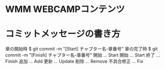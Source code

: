 # WMM WEBCAMPコンテンツ
# コミットメッセージの書き方
章の開始時
$ git commit -m "[Start] チャプター名-章番号"
章の完了時
$ git commit -m "[Finish] チャプター名-章番号"
開始 … Start
開始 … Start
終了 … Finish
追加 … Add
更新 … Update
削除 … Remove
不具合修正 … Fix
